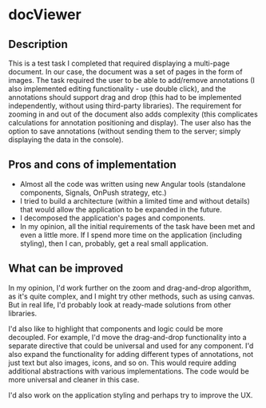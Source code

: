 # docViewer

## Description
This is a test task I completed that required displaying a multi-page document. In our case, the document was a set of pages in the form of images. The task required the user to be able to add/remove annotations (I also implemented editing functionality - use double click), and the annotations should support drag and drop (this had to be implemented independently, without using third-party libraries). The requirement for zooming in and out of the document also adds complexity (this complicates calculations for annotation positioning and display). The user also has the option to save annotations (without sending them to the server; simply displaying the data in the console).

## Pros and cons of implementation
- Almost all the code was written using new Angular tools (standalone components, Signals, OnPush strategy, etc.)
- I tried to build a architecture (within a limited time and without details) that would allow the application to be expanded in the future.
- I decomposed the application's pages and components.
- In my opinion, all the initial requirements of the task have been met and even a little more. If I spend more time on the application (including styling), then I can, probably, get a real small application.

## What can be improved
In my opinion, I'd work further on the zoom and drag-and-drop algorithm, as it's quite complex, and I might try other methods, such as using canvas. But in real life, I'd probably look at ready-made solutions from other libraries.

I'd also like to highlight that components and logic could be more decoupled. For example, I'd move the drag-and-drop functionality into a separate directive that could be universal and used for any component.
I'd also expand the functionality for adding different types of annotations, not just text but also images, icons, and so on. This would require adding additional abstractions with various implementations. The code would be more universal and cleaner in this case.

I'd also work on the application styling and perhaps try to improve the UX.
